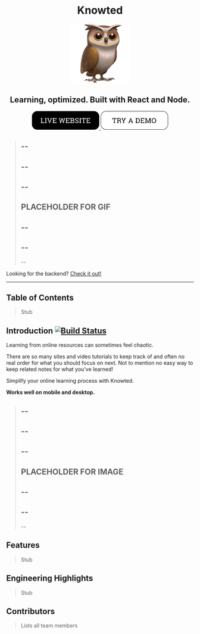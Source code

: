 <h1 align=center>Knowted</h1>

<p align="center">
    <img src="src/app/images/owl-large.png" alt="The Knowted logo">
</p>

<h2 align="center"> Learning, optimized. Built with React and Node.
</h2>
<p align="center">
<a href="http://knowted.netlify.com">
<img src="src/app/images/website-button.png" alt="Live Website" height=50>
</a>
<a href="http://knowted.netlify.com/demo">
<img src="src/app/images/demo-button.png" alt="Try a Demo" height=50>
</a>
</p>

> --
> --
> --
> --
> --
> --
> __PLACEHOLDER FOR GIF__
> --
> --
> --
> --
> --
> --

Looking for the backend? [Check it out!](https://github.com/continuouslylearning/learn-note-backend)

---

## Table of Contents
> Stub


## Introduction [![Build Status](https://travis-ci.com/morgannewman/knowted.svg?branch=master)](https://travis-ci.com/morgannewman/knowted)

Learning from online resources can sometimes feel chaotic. 

There are so many sites and video tutorials to keep track of and often no real order for what you should focus on next. Not to mention no easy way to keep related notes for what you've learned! 

Simplify your online learning process with Knowted.

**Works well on mobile and desktop.**

> --
> --
> --
> --
> --
> --
> __PLACEHOLDER FOR IMAGE__
> --
> --
> --
> --
> --
> --

## Features

> Stub

## Engineering Highlights

> Stub

## Contributors

> Lists all team members
